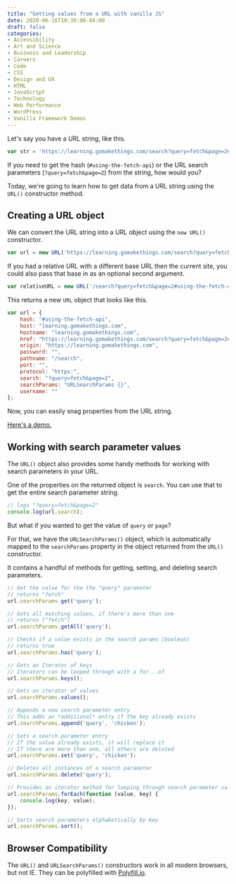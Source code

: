 ```yaml
---
title: "Getting values from a URL with vanilla JS"
date: 2020-06-16T10:30:00-04:00
draft: false
categories:
- Accessibility
- Art and Science
- Business and Leadership
- Careers
- Code
- CSS
- Design and UX
- HTML
- JavaScript
- Technology
- Web Performance
- WordPress
- Vanilla Framework Demos
---
```


Let's say you have a URL string, like this.

```js
var str = 'https://learning.gomakethings.com/search?query=fetch&page=2#using-the-fetch-api';
```

If you need to get the hash (`#using-the-fetch-api`) or the URL search parameters (`?query=fetch&page=2`) from the string, how would you?

Today, we're going to learn how to get data from a URL string using the `URL()` constructor method.

## Creating a URL object

We can convert the URL string into a URL object using the `new URL()` constructor.

```js
var url = new URL('https://learning.gomakethings.com/search?query=fetch&page=2#using-the-fetch-api');
```

If you had a relative URL with a different base URL then the current site, you could also pass that base in as an optional second argument.

```js
var relativeURL = new URL('/search?query=fetch&page=2#using-the-fetch-api', 'https://learning.gomakethings.com');
```

This returns a new `URL` object that looks like this.

```js
var url = {
	hash: "#using-the-fetch-api",
	host: "learning.gomakethings.com",
	hostname: "learning.gomakethings.com",
	href: "https://learning.gomakethings.com/search?query=fetch&page=2#using-the-fetch-api",
	origin: "https://learning.gomakethings.com",
	password: "",
	pathname: "/search",
	port: "",
	protocol: "https:",
	search: "?query=fetch&page=2",
	searchParams: "URLSearchParams {}",
	username: ""
};
```

Now, you can easily snag properties from the URL string.

[Here's a demo.](https://codepen.io/cferdinandi/pen/ExPgGQV)

## Working with search parameter values

The `URL()` object also provides some handy methods for working with search parameters in your URL.

One of the properties on the returned object is `search`. You can use that to get the entire search parameter string.

```js
// logs "?query=fetch&page=2"
console.log(url.search);
```

But what if you wanted to get the value of `query` or `page`?

For that, we have the `URLSearchParams()` object, which is automatically mapped to the `searchParams` property in the object returned from the `URL()` constructor.

It contains a handful of methods for getting, setting, and deleting search parameters.

```js
// Get the value for the the "query" parameter
// returns "fetch"
url.searchParams.get('query');

// Gets all matching values, if there's more than one
// returns ["fetch"]
url.searchParams.getAll('query');

// Checks if a value exists in the search params (boolean)
// returns true
url.searchParams.has('query');

// Gets an Iterator of keys
// Iterators can be looped through with a for...of
url.searchParams.keys();

// Gets an iterator of values
url.searchParams.values();

// Appends a new search parameter entry
// This adds an *additional* entry if the key already exists
url.searchParams.append('query', 'chicken');

// Sets a search parameter entry
// If the value already exists, it will replace it
// If there are more than one, all others are deleted
url.searchParams.set('query', 'chicken');

// Deletes all instances of a search parameter
url.searchParams.delete('query');

// Provides an iterator method for looping through search parameter values
url.searchParams.forEach(function (value, key) {
	console.log(key, value);
});

// Sorts search parameters alphabetically by key
url.searchParams.sort();
```

## Browser Compatibility

The `URL()` and `URLSearchParams()` constructors work in all modern browsers, but not IE. They can be polyfilled with [Polyfill.io](https://polyfill.io/v3/).